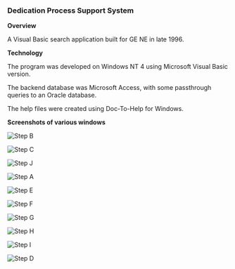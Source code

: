 ### Dedication Process Support System

**Overview**

A Visual Basic search application built for GE NE in late 1996.


**Technology**


The program was developed on Windows NT 4 using
Microsoft Visual Basic version.

The backend database was Microsoft Access, with some
passthrough queries to an Oracle database.

The help files were created using Doc-To-Help for Windows.


**Screenshots of various windows**

![Step B](images/LOGIN.BMP)

![Step C](images/MAIN.BMP)

![Step J](images/SEARCH.BMP)

![Step A](images/HELP_S.BMP)

![Step E](images/PART_ATT.BMP)

![Step F](images/PART_DE2.BMP)

![Step G](images/PART_DE3.BMP)

![Step H](images/PART_DEF.BMP)

![Step I](images/PART_QU.BMP)

![Step D](images/PART_APP.BMP)

